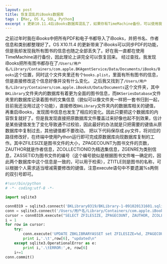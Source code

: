 ```yaml
---
layout: post
title: 恢复混乱的iBooks数据库
tags : [Mac, OS X, SQL, Python]
excerpt : 更新10.11.4后iBooks数据库混乱了，如果你有TimeMachine备份，可以使用我的脚本恢复
---
```


之前过年时我在iBooks中把所有PDF和电子书都导入了iBooks，并把书名、作者信息和类别都整理好了。OS X10.11.4 的更新带来了iBooks可以同步PDF的功能，但是我却发现我所有图书的信息也随之全部丢失了。好在我一直都在使用TimeMachine进行备份，因此理论上讲完全可以恢复回来。
经过查找，我发现iBooks把所有图书都存在了`/Users/用户名/Library/Containers/com.apple.BKAgentService/Data/Documents/iBooks/Books`这个位置，同时这个文件夹里还有个`books.plist`，里面有所有图书的信息，但是直接修改这个信息好像并没有什么变化。
之后我又找到了`/Users/用户名/Library/Containers/com.apple.iBooksX/Data/Documents`这个文件夹，其中`BKLibrary`文件夹内的数据库有着更为全面的图书信息，而`BKSeriesDatabase`文件夹里的数据库记录着图书的文集信息（貌似可以像文件夹一样把一套书归到一起，目前我还没用过这个功能），直接修改`BKLibrary`文件夹内的数据库相关的键值，再重启iBooks，发现图书信息也发生了相应的变化。因此只要把这个数据库的内容恢复就好了。但是我发现直接把原数据库文件覆盖过来好像也起不到效果，估计是某些键值发生了变化导致通不过校验，因此最好的办法就是只把需要的键值从原数据库中复制过去，其他键值都不要改动。
把以下代码保存成.py文件，将对应的路径修改好，在终端中使用Python运行即可完成原数据库向现数据库复制的工作。其中ZFILESIZE是图书文件的大小，ZPAGECOUNT为图书文件的页数，ZAUTHOR就是作者信息，ZCOLLECTIONID为精选集信息，ZGENRE为类别信息，ZASSETID为图书文件的编号（这个编号貌似是根据图书文件唯一确定的，因此两个数据库中这个信息是一致的，可以用于检索），ZTITLE则是图书的名称，可以根据个人需求适当增减需要修改的键值，注意execute语句中不要遗漏%s两侧的双引号即可。

```Python
#!usr/bin/python
# -*- coding:utf-8 -*-

import sqlite3

conn0319 = sqlite3.connect('BKLibrary0319/BKLibrary-1-091020131601.sqlite')		# 从TimeMachine中恢复的数据库，改为自己保存的地址
conn = sqlite3.connect('/Users/用户名/Library/Containers/com.apple.iBooksX/Data/Documents/BKLibrary/BKLibrary-1-091020131601.sqlite')		# 现在的数据库，把“用户名”改为自己的用户名
cursor = conn0319.execute("SELECT ZFILESIZE, ZPAGECOUNT, ZAUTHOR, ZCOLLECTIONID, ZGENRE, ZASSETID, ZTITLE from ZBKLIBRARYASSET")
i = 1
for row in cursor:
	try:
		conn.execute('UPDATE ZBKLIBRARYASSET set ZFILESIZE=%d, ZPAGECOUNT=%d, ZAUTHOR="%s", ZCOLLECTIONID="%s", ZGENRE="%s" where ZASSETID="%s"'%(row[0], row[1], row[2], row[3], row[4], row[5]))
		print i,'.\t',row[6], "updated\n"
	except sqlite3.OperationalError as e:
		print i,'.\tERROR:',e, row[6]
	i+=1
conn.commit()
```


